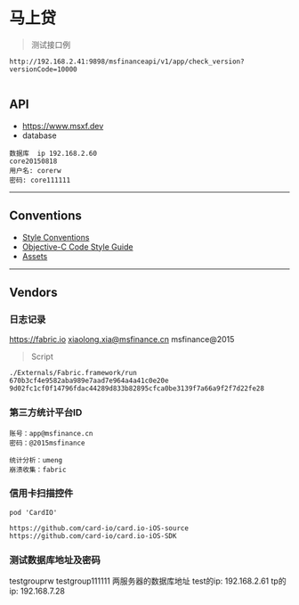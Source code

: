# 马上贷

> 测试接口例

```
http://192.168.2.41:9898/msfinanceapi/v1/app/check_version?versionCode=10000
```

```
```

## API

- https://www.msxf.dev 
- database

```
数据库  ip 192.168.2.60  
core20150818
用户名: corerw
密码: core111111
```


---

## Conventions

- [Style Conventions](./Documentation/style-conventions.md)
- [Objective-C Code Style Guide](./Documentation/objective-c-style-guide.md)
- [Assets](./Documentation/assets.md)

---

## Vendors

### 日志记录

https://fabric.io
xiaolong.xia@msfinance.cn
msfinance@2015

> Script

    ./Externals/Fabric.framework/run 670b3cf4e9582aba989e7aad7e964a4a41c0e20e 9d02fc1cf0f14796fdac44289d833b82895cfca0be3139f7a66a9f2f7d22fe28

### 第三方统计平台ID

```
账号：app@msfinance.cn
密码：@2015msfinance

统计分析：umeng
崩溃收集：fabric
```

### 信用卡扫描控件

```
pod 'CardIO'

https://github.com/card-io/card.io-iOS-source
https://github.com/card-io/card.io-iOS-SDK
```

### 测试数据库地址及密码

testgrouprw
testgroup111111
两服务器的数据库地址
test的ip: 192.168.2.61
tp的ip: 192.168.7.28


